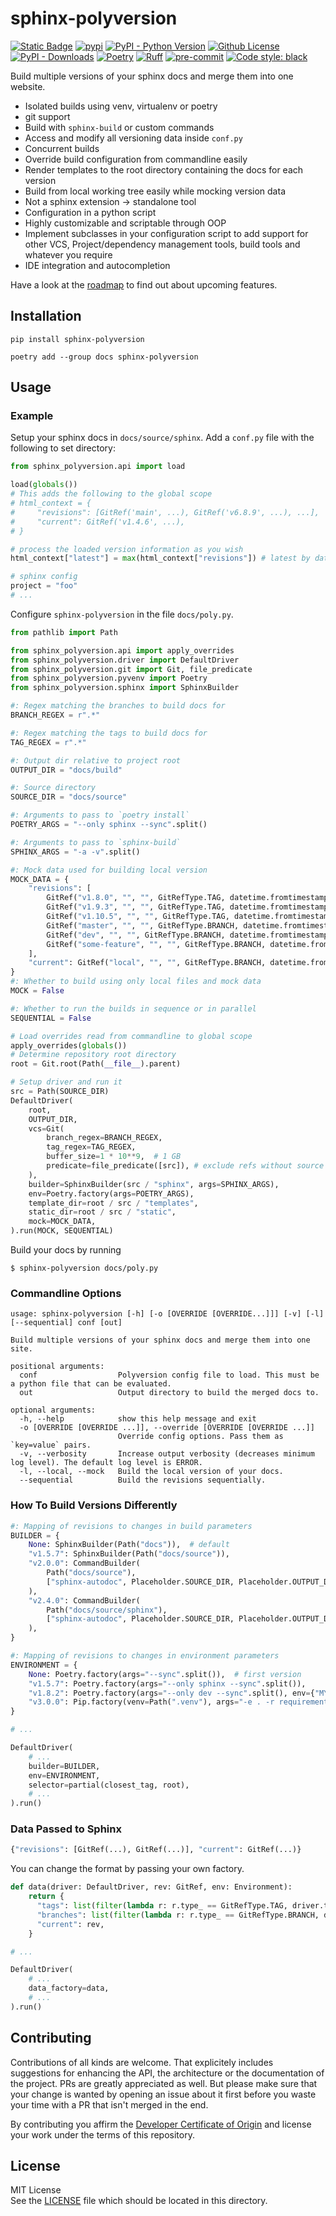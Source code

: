 # sphinx-polyversion

[![Static Badge](https://img.shields.io/badge/docs-latest-blue?logo=github&color=5cabff)](https://real-yfprojects.github.io/sphinx-polyversion/)
[![pypi](https://img.shields.io/pypi/v/sphinx-polyversion.svg?logo=pypi&logoColor=white&color=0073b7)](https://pypi.org/project/sphinx-polyversion/)
[![PyPI - Python Version](https://img.shields.io/pypi/pyversions/sphinx-polyversion?color=ffd43b)](https://pypi.org/project/sphinx-polyversion/)
[![Github License](https://img.shields.io/github/license/real-yfprojects/sphinx-polyversion)](https://github.com/real-yfprojects/sphinx-polyversion/blob/main/LICENSE)
[![PyPI - Downloads](https://img.shields.io/pypi/dm/sphinx-polyversion)](https://pypi.org/project/sphinx-polyversion/)
[![Poetry](https://img.shields.io/endpoint?url=https://python-poetry.org/badge/v0.json)](https://python-poetry.org/)
[![Ruff](https://img.shields.io/endpoint?url=https://raw.githubusercontent.com/charliermarsh/ruff/main/assets/badge/v0.json)](https://github.com/charliermarsh/ruff)
[![pre-commit](https://img.shields.io/badge/pre--commit-enabled-brightgreen?logo=pre-commit)](https://pre-commit.com)
[![Code style: black](https://img.shields.io/badge/code%20style-black-000000.svg)](https://github.com/psf/black)

<!-- description -->

Build multiple versions of your sphinx docs and merge them into one website.

- Isolated builds using venv, virtualenv or poetry
- git support
- Build with `sphinx-build` or custom commands
- Access and modify all versioning data inside `conf.py`
- Concurrent builds
- Override build configuration from commandline easily
- Render templates to the root directory containing the docs for each version
- Build from local working tree easily while mocking version data
- Not a sphinx extension -> standalone tool
- Configuration in a python script
- Highly customizable and scriptable through OOP
- Implement subclasses in your configuration script to add support for other VCS, Project/dependency management tools, build tools and whatever you require
- IDE integration and autocompletion

<!-- end description -->

Have a look at the [roadmap](./ROADMAP.md) to find out about upcoming features.

## Installation

```
pip install sphinx-polyversion
```

```
poetry add --group docs sphinx-polyversion
```

## Usage

### Example

Setup your sphinx docs in `docs/source/sphinx`. Add a `conf.py` file
with the following to set directory:

```py
from sphinx_polyversion.api import load

load(globals())
# This adds the following to the global scope
# html_context = {
#     "revisions": [GitRef('main', ...), GitRef('v6.8.9', ...), ...],
#     "current": GitRef('v1.4.6', ...),
# }

# process the loaded version information as you wish
html_context["latest"] = max(html_context["revisions"]) # latest by date

# sphinx config
project = "foo"
# ...
```

Configure `sphinx-polyversion` in the file `docs/poly.py`.

```py
from pathlib import Path

from sphinx_polyversion.api import apply_overrides
from sphinx_polyversion.driver import DefaultDriver
from sphinx_polyversion.git import Git, file_predicate
from sphinx_polyversion.pyvenv import Poetry
from sphinx_polyversion.sphinx import SphinxBuilder

#: Regex matching the branches to build docs for
BRANCH_REGEX = r".*"

#: Regex matching the tags to build docs for
TAG_REGEX = r".*"

#: Output dir relative to project root
OUTPUT_DIR = "docs/build"

#: Source directory
SOURCE_DIR = "docs/source"

#: Arguments to pass to `poetry install`
POETRY_ARGS = "--only sphinx --sync".split()

#: Arguments to pass to `sphinx-build`
SPHINX_ARGS = "-a -v".split()

#: Mock data used for building local version
MOCK_DATA = {
    "revisions": [
        GitRef("v1.8.0", "", "", GitRefType.TAG, datetime.fromtimestamp(0)),
        GitRef("v1.9.3", "", "", GitRefType.TAG, datetime.fromtimestamp(1)),
        GitRef("v1.10.5", "", "", GitRefType.TAG, datetime.fromtimestamp(2)),
        GitRef("master", "", "", GitRefType.BRANCH, datetime.fromtimestamp(3)),
        GitRef("dev", "", "", GitRefType.BRANCH, datetime.fromtimestamp(4)),
        GitRef("some-feature", "", "", GitRefType.BRANCH, datetime.fromtimestamp(5)),
    ],
    "current": GitRef("local", "", "", GitRefType.BRANCH, datetime.fromtimestamp(6)),
}
#: Whether to build using only local files and mock data
MOCK = False

#: Whether to run the builds in sequence or in parallel
SEQUENTIAL = False

# Load overrides read from commandline to global scope
apply_overrides(globals())
# Determine repository root directory
root = Git.root(Path(__file__).parent)

# Setup driver and run it
src = Path(SOURCE_DIR)
DefaultDriver(
    root,
    OUTPUT_DIR,
    vcs=Git(
        branch_regex=BRANCH_REGEX,
        tag_regex=TAG_REGEX,
        buffer_size=1 * 10**9,  # 1 GB
        predicate=file_predicate([src]), # exclude refs without source dir
    ),
    builder=SphinxBuilder(src / "sphinx", args=SPHINX_ARGS),
    env=Poetry.factory(args=POETRY_ARGS),
    template_dir=root / src / "templates",
    static_dir=root / src / "static",
    mock=MOCK_DATA,
).run(MOCK, SEQUENTIAL)
```

Build your docs by running

```console
$ sphinx-polyversion docs/poly.py
```

### Commandline Options

```
usage: sphinx-polyversion [-h] [-o [OVERRIDE [OVERRIDE...]]] [-v] [-l] [--sequential] conf [out]

Build multiple versions of your sphinx docs and merge them into one site.

positional arguments:
  conf                  Polyversion config file to load. This must be a python file that can be evaluated.
  out                   Output directory to build the merged docs to.

optional arguments:
  -h, --help            show this help message and exit
  -o [OVERRIDE [OVERRIDE ...]], --override [OVERRIDE [OVERRIDE ...]]
                        Override config options. Pass them as `key=value` pairs.
  -v, --verbosity       Increase output verbosity (decreases minimum log level). The default log level is ERROR.
  -l, --local, --mock   Build the local version of your docs.
  --sequential          Build the revisions sequentially.
```

### How To Build Versions Differently

```py
#: Mapping of revisions to changes in build parameters
BUILDER = {
    None: SphinxBuilder(Path("docs")),  # default
    "v1.5.7": SphinxBuilder(Path("docs/source")),
    "v2.0.0": CommandBuilder(
        Path("docs/source"),
        ["sphinx-autodoc", Placeholder.SOURCE_DIR, Placeholder.OUTPUT_DIR],
    ),
    "v2.4.0": CommandBuilder(
        Path("docs/source/sphinx"),
        ["sphinx-autodoc", Placeholder.SOURCE_DIR, Placeholder.OUTPUT_DIR],
    ),
}

#: Mapping of revisions to changes in environment parameters
ENVIRONMENT = {
    None: Poetry.factory(args="--sync".split()),  # first version
    "v1.5.7": Poetry.factory(args="--only sphinx --sync".split()),
    "v1.8.2": Poetry.factory(args="--only dev --sync".split(), env={"MY_VAR": "value"}),
    "v3.0.0": Pip.factory(venv=Path(".venv"), args="-e . -r requirements.txt".split()),
}

# ...

DefaultDriver(
    # ...
    builder=BUILDER,
    env=ENVIRONMENT,
    selector=partial(closest_tag, root),
    # ...
).run()
```

### Data Passed to Sphinx

```py
{"revisions": [GitRef(...), GitRef(...)], "current": GitRef(...)}
```

You can change the format by passing your own factory.

```py
def data(driver: DefaultDriver, rev: GitRef, env: Environment):
    return {
      "tags": list(filter(lambda r: r.type_ == GitRefType.TAG, driver.targets)),
      "branches": list(filter(lambda r: r.type_ == GitRefType.BRANCH, driver.targets)),
      "current": rev,
    }

# ...

DefaultDriver(
    # ...
    data_factory=data,
    # ...
).run()
```

## Contributing

Contributions of all kinds are welcome. That explicitely includes suggestions for enhancing the API, the architecture or the documentation of the project.
PRs are greatly appreciated as well. But please make sure that your change is wanted by opening an issue about it first before you waste your time with a PR
that isn't merged in the end.

By contributing you affirm the [Developer Certificate of Origin](https://developercertificate.org/) and license your work under the terms of this repository.

## License

MIT License <br>
See the [LICENSE](./LICENSE) file which should be located in this directory.
